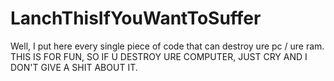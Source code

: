 # LanchThisIfYouWantToSuffer
Well, I put here every single piece of code that can destroy ure pc / ure ram. THIS IS FOR FUN, SO IF U DESTROY URE COMPUTER, JUST CRY AND I DON'T GIVE A SHIT ABOUT IT.
